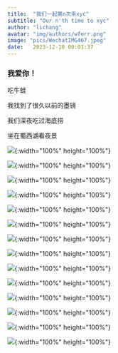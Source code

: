 ```yaml
---
title:  "我们一起第n次来xyc"
subtitle: "Our n'th time to xyc"
author: "lichang"
avatar: "img/authors/wferr.png"
image: "pics/WechatIMG467.jpeg"
date:   2023-12-10 00:01:37
---
```


### 我爱你！

吃牛蛙

我找到了很久以前的墨镜

我们深夜吃过海底捞

坐在蜀西湖看夜景

![](../pics/WechatIMG450.jpeg){:width="100%" height="100%"}

![](../pics/WechatIMG451.jpeg){:width="100%" height="100%"}

![](../pics/WechatIMG452.jpeg){:width="100%" height="100%"}

![](../pics/WechatIMG453.jpeg){:width="100%" height="100%"}

![](../pics/WechatIMG460.jpeg){:width="100%" height="100%"}

![](../pics/WechatIMG464.jpeg){:width="100%" height="100%"}

![](../pics/WechatIMG465.jpeg){:width="100%" height="100%"}

![](../pics/WechatIMG466.jpeg){:width="100%" height="100%"}

![](../pics/WechatIMG467.jpeg){:width="100%" height="100%"}

![](../sec/WechatIMG42062.jpeg){:width="100%" height="100%"}

![](../sec/WechatIMG42063.jpeg){:width="100%" height="100%"}

![](../sec/WechatIMG42065.jpeg){:width="100%" height="100%"}

![](../sec/WechatIMG42068.jpeg){:width="100%" height="100%"}

![](../sec/WechatIMG42054.jpeg){:width="100%" height="100%"}
